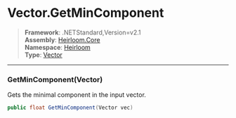 # Vector.GetMinComponent

> **Framework**: .NETStandard,Version=v2.1  
> **Assembly**: [Heirloom.Core][0]  
> **Namespace**: [Heirloom][0]  
> **Type**: [Vector][1]  

--------------------------------------------------------------------------------

### GetMinComponent(Vector)

Gets the minimal component in the input vector.

```cs
public float GetMinComponent(Vector vec)
```

[0]: ..\Heirloom.Core.md
[1]: Heirloom.Vector.md
